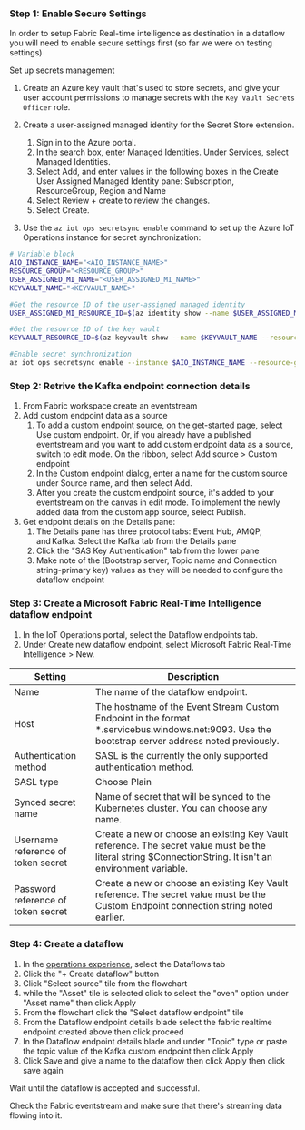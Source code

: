 ### Step 1: Enable Secure Settings
In order to setup Fabric Real-time intelligence as destination in a dataflow you will need to enable secure settings first (so far we were on testing settings)

Set up secrets management
1. Create an Azure key vault that's used to store secrets, and give your user account permissions to manage secrets with the `Key Vault Secrets Officer` role.
2. Create a user-assigned managed identity for the Secret Store extension.
    1. Sign in to the Azure portal.
    2. In the search box, enter Managed Identities. Under Services, select Managed Identities.
    3. Select Add, and enter values in the following boxes in the Create User Assigned Managed Identity pane: Subscription, ResourceGroup, Region and Name
    4. Select Review + create to review the changes.
    5. Select Create.

3. Use the `az iot ops secretsync enable` command to set up the Azure IoT Operations instance for secret synchronization:
```bash
# Variable block
AIO_INSTANCE_NAME="<AIO_INSTANCE_NAME>"
RESOURCE_GROUP="<RESOURCE_GROUP>"
USER_ASSIGNED_MI_NAME="<USER_ASSIGNED_MI_NAME>"
KEYVAULT_NAME="<KEYVAULT_NAME>"

#Get the resource ID of the user-assigned managed identity
USER_ASSIGNED_MI_RESOURCE_ID=$(az identity show --name $USER_ASSIGNED_MI_NAME --resource-group $RESOURCE_GROUP --query id --output tsv)

#Get the resource ID of the key vault
KEYVAULT_RESOURCE_ID=$(az keyvault show --name $KEYVAULT_NAME --resource-group $RESOURCE_GROUP --query id --output tsv)

#Enable secret synchronization
az iot ops secretsync enable --instance $AIO_INSTANCE_NAME --resource-group $RESOURCE_GROUP --mi-user-assigned $USER_ASSIGNED_MI_RESOURCE_ID --kv-resource-id $KEYVAULT_RESOURCE_ID
```

### Step 2: Retrive the Kafka endpoint connection details
1. From Fabric workspace create an eventstream
2. Add custom endpoint data as a source
    1. To add a custom endpoint source, on the get-started page, select Use custom endpoint. Or, if you already have a published eventstream and you want to add custom endpoint data as a source, switch to edit mode. On the ribbon, select Add source > Custom endpoint
    2. In the Custom endpoint dialog, enter a name for the custom source under Source name, and then select Add.
    3. After you create the custom endpoint source, it's added to your eventstream on the canvas in edit mode. To implement the newly added data from the custom app source, select Publish.
3. Get endpoint details on the Details pane:
    1. The Details pane has three protocol tabs: Event Hub, AMQP, and Kafka. Select the Kafka tab from the Details pane
    2. Click the "SAS Key Authentication" tab from the lower pane
    3. Make note of the (Bootstrap server, Topic name and Connection string-primary key) values as they will be needed to configure the dataflow endpoint



### Step 3: Create a Microsoft Fabric Real-Time Intelligence dataflow endpoint
1. In the IoT Operations portal, select the Dataflow endpoints tab.
2. Under Create new dataflow endpoint, select Microsoft Fabric Real-Time Intelligence > New.

| Setting	                            |   Description                                         |
| ---------                             |   ------------                                        |
| Name	                                |   The name of the dataflow endpoint.
| Host	                                |   The hostname of the Event Stream Custom Endpoint in the format *.servicebus.windows.net:9093. Use the bootstrap server address noted previously.
| Authentication method                 |	SASL is the currently the only supported authentication method.
| SASL type	                            |   Choose Plain
| Synced secret name                    |	Name of secret that will be synced to the Kubernetes cluster. You can choose any name.
| Username reference of token secret    |	Create a new or choose an existing Key Vault reference. The secret value must be the literal string $ConnectionString. It isn't an environment variable.
| Password reference of token secret    |	Create a new or choose an existing Key Vault reference. The secret value must be the Custom Endpoint connection string noted earlier.

### Step 4: Create a dataflow
1. In the [operations experience](iotoperationsazure.com), select the Dataflows tab 
2. Click the "+ Create dataflow" button
3. Click "Select source" tile from the flowchart 
4. while the "Asset" tile is selected click to select the "oven" option under "Asset name" then click Apply
5. From the flowchart click the "Select dataflow endpoint" tile
6. From the Dataflow endpoint details blade select the fabric realtime endpoint created above then click proceed
7. In the Dataflow endpoint details blade and under "Topic" type or paste the topic value of the Kafka custom endpoint then click Apply
8. Click Save and give a name to the dataflow then click Apply then click save again

Wait until the dataflow is accepted and successful.

Check the Fabric eventstream and make sure that there's streaming data flowing into it.